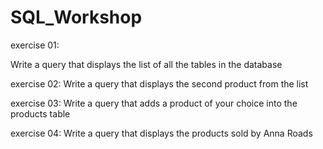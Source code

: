# SQL_Workshop

exercise 01:

Write a query that displays the list of all the tables in the database

exercise 02:
Write a query that displays the second product from the list

exercise 03:
Write a query that adds a product of your choice into the products table

exercise 04:
Write a query that displays the products sold by Anna Roads